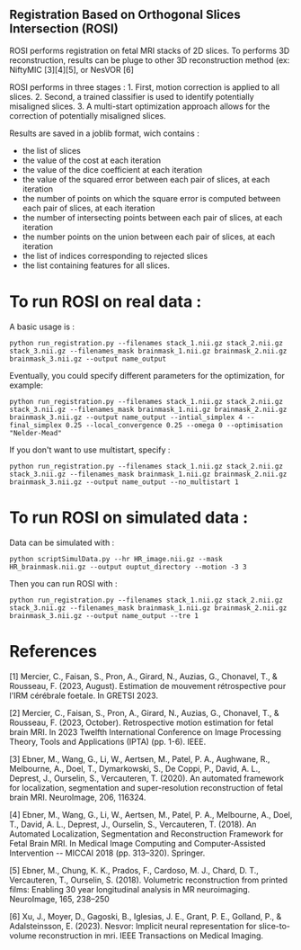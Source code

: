 ## Registration Based on Orthogonal Slices Intersection (ROSI) 
ROSI performs registration on fetal MRI stacks of 2D slices. To performs 3D reconstruction, results can be pluge to other 3D reconstruction method (ex: NiftyMIC [3][4][5], or NesVOR [6]

ROSI performs in three stages : 1. First, motion correction is applied to all slices. 2. Second, a trained classifier is used to identify potentially misaligned slices. 3. A multi-start optimization approach allows for the correction of potentially misaligned slices.

Results are saved in a joblib format, wich contains : 
- the list of slices
- the value of the cost at each iteration
- the value of the dice coefficient at each iteration
- the value of the squared error between each pair of slices, at each iteration
- the number of points on which the square error is computed between each pair of slices, at each iteration
- the number of intersecting points between each pair of slices, at each iteration
- the number points on the union between each pair of slices, at each iteration
- the list of indices corresponding to rejected slices
- the list containing features for all slices.

# To run ROSI on real data : 
A basic usage is : 

```
python run_registration.py --filenames stack_1.nii.gz stack_2.nii.gz stack_3.nii.gz --filenames_mask brainmask_1.nii.gz brainmask_2.nii.gz brainmask_3.nii.gz --output name_output
```

Eventually, you could specify different parameters for the optimization, for example:
```
python run_registration.py --filenames stack_1.nii.gz stack_2.nii.gz stack_3.nii.gz --filenames_mask brainmask_1.nii.gz brainmask_2.nii.gz brainmask_3.nii.gz --output name_output --intial_simplex 4 --final_simplex 0.25 --local_convergence 0.25 --omega 0 --optimisation "Nelder-Mead"
```

If you don't want to use multistart, specify : 
```
python run_registration.py --filenames stack_1.nii.gz stack_2.nii.gz stack_3.nii.gz --filenames_mask brainmask_1.nii.gz brainmask_2.nii.gz brainmask_3.nii.gz --output name_output --no_multistart 1
```

# To run ROSI on simulated data :

Data can be simulated with : 
```
python scriptSimulData.py --hr HR_image.nii.gz --mask HR_brainmask.nii.gz --output ouptut_directory --motion -3 3
```
Then you can run ROSI with : 
```
python run_registration.py --filenames stack_1.nii.gz stack_2.nii.gz stack_3.nii.gz --filenames_mask brainmask_1.nii.gz brainmask_2.nii.gz brainmask_3.nii.gz --output name_output --tre 1
```

# References 

[1] Mercier, C., Faisan, S., Pron, A., Girard, N., Auzias, G., Chonavel, T., & Rousseau, F. (2023, August). Estimation de mouvement rétrospective pour l'IRM cérébrale foetale. In GRETSI 2023.

[2] Mercier, C., Faisan, S., Pron, A., Girard, N., Auzias, G., Chonavel, T., & Rousseau, F. (2023, October). Retrospective motion estimation for fetal brain MRI. In 2023 Twelfth International Conference on Image Processing Theory, Tools and Applications (IPTA) (pp. 1-6). IEEE.

[3] Ebner, M., Wang, G., Li, W., Aertsen, M., Patel, P. A., Aughwane, R., Melbourne, A., Doel, T., Dymarkowski, S., De Coppi, P., David, A. L., Deprest, J., Ourselin, S., Vercauteren, T. (2020). An automated framework for localization, segmentation and super-resolution reconstruction of fetal brain MRI. NeuroImage, 206, 116324.

[4] Ebner, M., Wang, G., Li, W., Aertsen, M., Patel, P. A., Melbourne, A., Doel, T., David, A. L., Deprest, J., Ourselin, S., Vercauteren, T. (2018). An Automated Localization, Segmentation and Reconstruction Framework for Fetal Brain MRI. In Medical Image Computing and Computer-Assisted Intervention -- MICCAI 2018 (pp. 313–320). Springer.

[5] Ebner, M., Chung, K. K., Prados, F., Cardoso, M. J., Chard, D. T., Vercauteren, T., Ourselin, S. (2018). Volumetric reconstruction from printed films: Enabling 30 year longitudinal analysis in MR neuroimaging. NeuroImage, 165, 238–250

[6] Xu, J., Moyer, D., Gagoski, B., Iglesias, J. E., Grant, P. E., Golland, P., & Adalsteinsson, E. (2023). Nesvor: Implicit neural representation for slice-to-volume reconstruction in mri. IEEE Transactions on Medical Imaging.
